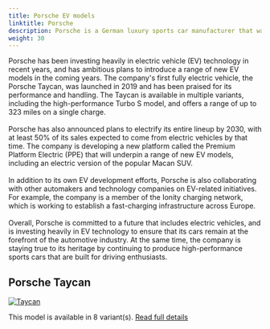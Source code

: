 ```yaml
---
title: Porsche EV models
linktitle: Porsche
description: Porsche is a German luxury sports car manufacturer that was founded in 1931 by Ferdinand Porsche. The company has a long history of producing high-performance sports cars that are known for their engineering excellence, innovative design, and motorsports success.
weight: 30
---
```

Porsche has been investing heavily in electric vehicle (EV) technology in recent years, and has ambitious plans to introduce a range of new EV models in the coming years. The company's first fully electric vehicle, the Porsche Taycan, was launched in 2019 and has been praised for its performance and handling. The Taycan is available in multiple variants, including the high-performance Turbo S model, and offers a range of up to 323 miles on a single charge.<br /><br />Porsche has also announced plans to electrify its entire lineup by 2030, with at least 50% of its sales expected to come from electric vehicles by that time. The company is developing a new platform called the Premium Platform Electric (PPE) that will underpin a range of new EV models, including an electric version of the popular Macan SUV. <br /><br />In addition to its own EV development efforts, Porsche is also collaborating with other automakers and technology companies on EV-related initiatives. For example, the company is a member of the Ionity charging network, which is working to establish a fast-charging infrastructure across Europe.<br /><br />Overall, Porsche is committed to a future that includes electric vehicles, and is investing heavily in EV technology to ensure that its cars remain at the forefront of the automotive industry. At the same time, the company is staying true to its heritage by continuing to produce high-performance sports cars that are built for driving enthusiasts.


## Porsche Taycan

[![Taycan](https://media.evkx.net/multimedia/models/porsche/taycan/taycan/main_1_st.jpg)](taycan)

This model is available in 8 variant(s). 
[Read full details](taycan/)
